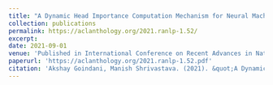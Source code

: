 ```yaml
---
title: "A Dynamic Head Importance Computation Mechanism for Neural Machine Translation"
collection: publications
permalink: https://aclanthology.org/2021.ranlp-1.52/
excerpt:
date: 2021-09-01
venue: 'Published in International Conference on Recent Advances in Natural Language Processing (RANLP 2021)'
paperurl: 'https://aclanthology.org/2021.ranlp-1.52.pdf'
citation: 'Akshay Goindani, Manish Shrivastava. (2021). &quot;A Dynamic Head Importance Computation Mechanism for Neural Machine Translation&quot; International Conference on Recent Advances in Natural Language Processing (RANLP 2021). 1(1).'
---
```


<!-- [Download paper here](https://aclanthology.org/2021.ranlp-1.52.pdf) -->
